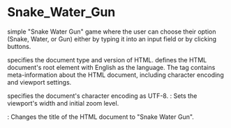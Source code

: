 # Snake_Water_Gun
simple "Snake Water Gun" game where the user can choose their option (Snake, Water, or Gun) either by typing it into an input field or by clicking buttons.


<!DOCTYPE html> specifies the document type and version of HTML.
<html lang="en"> defines the HTML document's root element with English as the language.
The <head> tag contains meta-information about the HTML document, including character encoding and viewport settings.

<meta charset="UTF-8"> specifies the document's character encoding as UTF-8.
<meta name="viewport" Content="width=device-width, initial-scale=1.0">: Sets the viewport's width and initial zoom level.
<title>Snake Water Gun</title>: Changes the title of the HTML document to "Snake Water Gun".
<style> defines the CSS styles for the HTML document.
Styles applied to the full document body.
Styles applied to level 1 headers (the game's primary heading).
#Container: Styles for the container div element.
input[type="text"]: Styles for text input fields.
button: Styles for buttons.
#result: Styles applied to the results display area.
The HTML document's primary material is located in the <body> element.

<h1>: Displays the game's primary heading.
The <div id="container"> contains the input field, "Play" button, and result display area for the user to manually input.

<input type="text" placeholder="Enter S, W, or G" id="userChoice">: The user can manually enter their choice (Snake, Water, or Gun).
<button onclick="Play()">Play</button>When clicked, the play() method is invoked to start the game.
<div id="result">.</div>: Displays the game's outcome (win, loss, or tie).
The next part is for lazy users who wish to fast choose their option by clicking buttons:
<div class="container" align="center"> is another container div element.
<h1>: Shows a heading for lazy users.
<div id="game">: Includes buttons for Snake, Water, and Gun.
<button onclick="Play('s')">Snake</button>: When clicked, it calls the play() method with's' (Snake) as an argument.
<button onclick="Play('w')">Water</button>: When clicked, it calls the play() method with the parameter 'w' (Water).
<button onclick="Play('g')">Gun</button>: When pressed, the play() function is called with the parameter 'g' (Gun).
<div id="result"></div>: Shows the game outcome (win, loss, or draw) for inactive users.
Finally, the <script> element contains JavaScript code.

The function play() {... } defines the play() function, which is executed when the user presses the "Play" button or any of the option buttons. This function calculates the game's outcome based on the user's selection and the computer's randomly generated selection, and shows the result on the page.
Overall, this code provides a simple gaming interface for the "Snake Water Gun" game.

